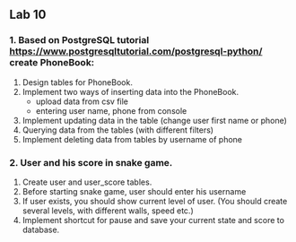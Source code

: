 ## Lab 10

### 1. Based on PostgreSQL tutorial https://www.postgresqltutorial.com/postgresql-python/ create PhoneBook:

1. Design tables for PhoneBook.
2. Implement two ways of inserting data into the PhoneBook.
    * upload data from csv file
    * entering user name, phone from console  
4. Implement updating data in the table (change user first name or phone)
5. Querying data from the tables (with different filters)
6. Implement deleting data from tables by username of phone



### 2. User and his score in snake game.
1. Create user and user_score tables.
2. Before starting snake game, user should enter his username
3. If user exists, you should show current level of user. (You should create several levels, with different walls, speed etc.)
4. Implement shortcut for pause and save your current state and score to database.   